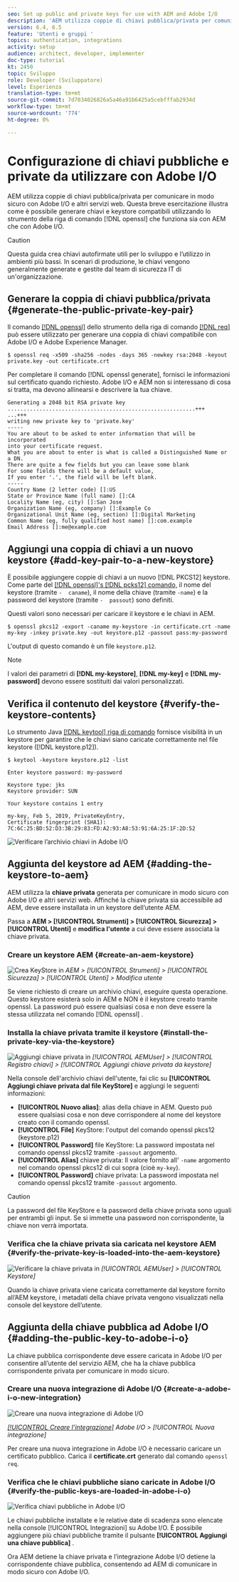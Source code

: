 ```yaml
---
seo: Set up public and private keys for use with AEM and Adobe I/O
description: 'AEM utilizza coppie di chiavi pubblica/privata per comunicare in modo sicuro con Adobe I/O e altri servizi web. Questa breve esercitazione illustra come è possibile generare chiavi e keystore compatibili utilizzando lo strumento a riga di comando openssl che funziona sia con AEM che con Adobe I/O. '
version: 6.4, 6.5
feature: 'Utenti e gruppi '
topics: authentication, integrations
activity: setup
audience: architect, developer, implementer
doc-type: tutorial
kt: 2450
topic: Sviluppo
role: Developer (Sviluppatore)
level: Esperienza
translation-type: tm+mt
source-git-commit: 7d7034026826a5a46a91b6425a5cebfffab2934d
workflow-type: tm+mt
source-wordcount: '774'
ht-degree: 0%

---
```



# Configurazione di chiavi pubbliche e private da utilizzare con Adobe I/O

AEM utilizza coppie di chiavi pubblica/privata per comunicare in modo sicuro con Adobe I/O e altri servizi web. Questa breve esercitazione illustra come è possibile generare chiavi e keystore compatibili utilizzando lo strumento della riga di comando [!DNL openssl] che funziona sia con AEM che con Adobe I/O.

>[!CAUTION]
>
>Questa guida crea chiavi autofirmate utili per lo sviluppo e l’utilizzo in ambienti più bassi. In scenari di produzione, le chiavi vengono generalmente generate e gestite dal team di sicurezza IT di un&#39;organizzazione.

## Generare la coppia di chiavi pubblica/privata {#generate-the-public-private-key-pair}

Il comando [[!DNL openssl]](https://www.openssl.org/docs/man1.0.2/man1/openssl.html) dello strumento della riga di comando [[!DNL req] ](https://www.openssl.org/docs/man1.0.2/man1/req.html) può essere utilizzato per generare una coppia di chiavi compatibile con Adobe I/O e Adobe Experience Manager.

```shell
$ openssl req -x509 -sha256 -nodes -days 365 -newkey rsa:2048 -keyout private.key -out certificate.crt
```

Per completare il comando [!DNL openssl generate], fornisci le informazioni sul certificato quando richiesto. Adobe I/O e AEM non si interessano di cosa si tratta, ma devono allinearsi e descrivere la tua chiave.

```
Generating a 2048 bit RSA private key
...........................................................+++
...+++
writing new private key to 'private.key'
-----
You are about to be asked to enter information that will be incorporated
into your certificate request.
What you are about to enter is what is called a Distinguished Name or a DN.
There are quite a few fields but you can leave some blank
For some fields there will be a default value,
If you enter '.', the field will be left blank.
-----
Country Name (2 letter code) []:US
State or Province Name (full name) []:CA
Locality Name (eg, city) []:San Jose
Organization Name (eg, company) []:Example Co
Organizational Unit Name (eg, section) []:Digital Marketing
Common Name (eg, fully qualified host name) []:com.example
Email Address []:me@example.com
```

## Aggiungi una coppia di chiavi a un nuovo keystore {#add-key-pair-to-a-new-keystore}

È possibile aggiungere coppie di chiavi a un nuovo [!DNL PKCS12] keystore. Come parte del [[!DNL openssl]'s [!DNL pcks12] comando,](https://www.openssl.org/docs/man1.0.2/man1/pkcs12.html) il nome del keystore (tramite `-  caname`), il nome della chiave (tramite `-name`) e la password del keystore (tramite `-  passout`) sono definiti.

Questi valori sono necessari per caricare il keystore e le chiavi in AEM.

```shell
$ openssl pkcs12 -export -caname my-keystore -in certificate.crt -name my-key -inkey private.key -out keystore.p12 -passout pass:my-password
```

L&#39;output di questo comando è un file `keystore.p12`.

>[!NOTE]
>
>I valori dei parametri di **[!DNL my-keystore]**, **[!DNL my-key]** e **[!DNL my-password]** devono essere sostituiti dai valori personalizzati.

## Verifica il contenuto del keystore {#verify-the-keystore-contents}

Lo strumento Java [[!DNL keytool] riga di comando](https://docs.oracle.com/middleware/1213/wls/SECMG/keytool-summary-appx.htm#SECMG818) fornisce visibilità in un keystore per garantire che le chiavi siano caricate correttamente nel file keystore ([!DNL keystore.p12]).

```shell
$ keytool -keystore keystore.p12 -list

Enter keystore password: my-password

Keystore type: jks
Keystore provider: SUN

Your keystore contains 1 entry

my-key, Feb 5, 2019, PrivateKeyEntry,
Certificate fingerprint (SHA1): 7C:6C:25:BD:52:D3:3B:29:83:FD:A2:93:A8:53:91:6A:25:1F:2D:52
```

![Verificare l’archivio chiavi in Adobe I/O](assets/set-up-public-private-keys-for-use-with-aem-and-adobe-io/adobe-io--public-keys.png)

## Aggiunta del keystore ad AEM {#adding-the-keystore-to-aem}

AEM utilizza la **chiave privata** generata per comunicare in modo sicuro con Adobe I/O e altri servizi web. Affinché la chiave privata sia accessibile ad AEM, deve essere installata in un keystore dell’utente AEM.

Passa a **AEM > [!UICONTROL Strumenti] > [!UICONTROL Sicurezza] > [!UICONTROL Utenti]** e **modifica l&#39;utente** a cui deve essere associata la chiave privata.

### Creare un keystore AEM {#create-an-aem-keystore}

![Crea KeyStore in ](assets/set-up-public-private-keys-for-use-with-aem-and-adobe-io/aem--create-keystore.png)
*AEM >  [!UICONTROL Strumenti]  >  [!UICONTROL Sicurezza]  >  [!UICONTROL Utenti]  > Modifica utente*

Se viene richiesto di creare un archivio chiavi, eseguire questa operazione. Questo keystore esisterà solo in AEM e NON è il keystore creato tramite openssl. La password può essere qualsiasi cosa e non deve essere la stessa utilizzata nel comando [!DNL openssl] .

### Installa la chiave privata tramite il keystore {#install-the-private-key-via-the-keystore}

![Aggiungi chiave privata in ](assets/set-up-public-private-keys-for-use-with-aem-and-adobe-io/aem--add-private-key.png)
*[!UICONTROL AEMUser]  >  [!UICONTROL Registro chiavi] >  [!UICONTROL Aggiungi chiave privata da keystore]*

Nella console dell&#39;archivio chiavi dell&#39;utente, fai clic su **[!UICONTROL Aggiungi chiave privata dal file KeyStore]** e aggiungi le seguenti informazioni:

* **[!UICONTROL Nuovo alias]**: alias della chiave in AEM. Questo può essere qualsiasi cosa e non deve corrispondere al nome del keystore creato con il comando openssl.
* **[!UICONTROL File]** KeyStore: l&#39;output del comando openssl pkcs12 (keystore.p12)
* **[!UICONTROL Password]** file KeyStore: La password impostata nel comando openssl pkcs12 tramite  `-passout` argomento.
* **[!UICONTROL Alias]** chiave privata: Il valore fornito all&#39; `-name` argomento nel comando openssl pkcs12 di cui sopra (cioè  `my-key`).
* **[!UICONTROL Password]** chiave privata: La password impostata nel comando openssl pkcs12 tramite  `-passout` argomento.

>[!CAUTION]
>
>La password del file KeyStore e la password della chiave privata sono uguali per entrambi gli input. Se si immette una password non corrispondente, la chiave non verrà importata.

### Verifica che la chiave privata sia caricata nel keystore AEM {#verify-the-private-key-is-loaded-into-the-aem-keystore}

![Verificare la chiave privata in ](assets/set-up-public-private-keys-for-use-with-aem-and-adobe-io/aem--keystore.png)
*[!UICONTROL AEMUser]  >  [!UICONTROL Keystore]*

Quando la chiave privata viene caricata correttamente dal keystore fornito all’AEM keystore, i metadati della chiave privata vengono visualizzati nella console del keystore dell’utente.

## Aggiunta della chiave pubblica ad Adobe I/O {#adding-the-public-key-to-adobe-i-o}

La chiave pubblica corrispondente deve essere caricata in Adobe I/O per consentire all’utente del servizio AEM, che ha la chiave pubblica corrispondente privata per comunicare in modo sicuro.

### Creare una nuova integrazione di Adobe I/O {#create-a-adobe-i-o-new-integration}

![Creare una nuova integrazione di Adobe I/O](assets/set-up-public-private-keys-for-use-with-aem-and-adobe-io/adobe-io--create-new-integration.png)

*[[!UICONTROL Creare l’integrazione]](https://console.adobe.io/)  Adobe I/O >  [!UICONTROL Nuova integrazione]*

Per creare una nuova integrazione in Adobe I/O è necessario caricare un certificato pubblico. Carica il **certificate.crt** generato dal comando `openssl req`.

### Verifica che le chiavi pubbliche siano caricate in Adobe I/O {#verify-the-public-keys-are-loaded-in-adobe-i-o}

![Verifica chiavi pubbliche in Adobe I/O](assets/set-up-public-private-keys-for-use-with-aem-and-adobe-io/adobe-io--public-keys.png)

Le chiavi pubbliche installate e le relative date di scadenza sono elencate nella console [!UICONTROL Integrazioni] su Adobe I/O. È possibile aggiungere più chiavi pubbliche tramite il pulsante **[!UICONTROL Aggiungi una chiave pubblica]** .

Ora AEM detiene la chiave privata e l’integrazione Adobe I/O detiene la corrispondente chiave pubblica, consentendo ad AEM di comunicare in modo sicuro con Adobe I/O.
